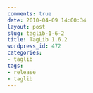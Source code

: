 ```yaml
---
comments: true
date: 2010-04-09 14:00:34
layout: post
slug: taglib-1-6-2
title: TagLib 1.6.2
wordpress_id: 472
categories:
- taglib
tags:
- release
- taglib
---
```


